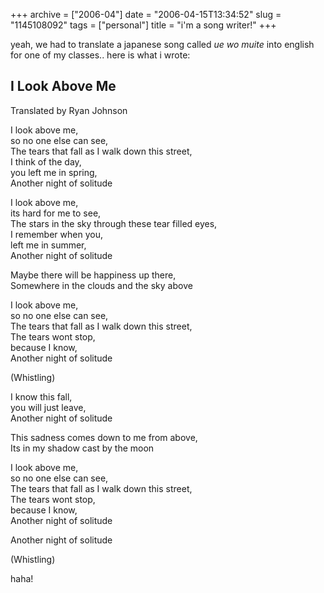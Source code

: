 +++
archive = ["2006-04"]
date = "2006-04-15T13:34:52"
slug = "1145108092"
tags = ["personal"]
title = "i'm a song writer!"
+++

yeah, we had to translate a japanese song called _ue wo muite_ into
english for one of my classes.. here is what i wrote:

## I Look Above Me ##

Translated by Ryan Johnson

I look above me,  
so no one else can see,  
The tears that fall as I walk down this street,  
I think of the day,  
you left me in spring,  
Another night of solitude

I look above me,  
its hard for me to see,  
The stars in the sky through these tear filled eyes,  
I remember when you,  
left me in summer,  
Another night of solitude

Maybe there will be happiness up there,  
Somewhere in the clouds and the sky above

I look above me,  
so no one else can see,  
The tears that fall as I walk down this street,  
The tears wont stop,  
because I know,  
Another night of solitude

(Whistling)

I know this fall,  
you will just leave,  
Another night of solitude

This sadness comes down to me from above,  
Its in my shadow cast by the moon

I look above me,  
so no one else can see,  
The tears that fall as I walk down this street,  
The tears wont stop,  
because I know,  
Another night of solitude

Another night of solitude

(Whistling)

haha!

